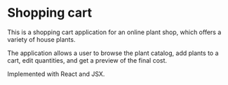 # Shopping cart
This is a shopping cart application for an online plant shop, which offers a variety of house plants.

The application allows a user to browse the plant catalog, add plants to a cart, edit quantities, and get a preview of the final cost.

Implemented with React and JSX.